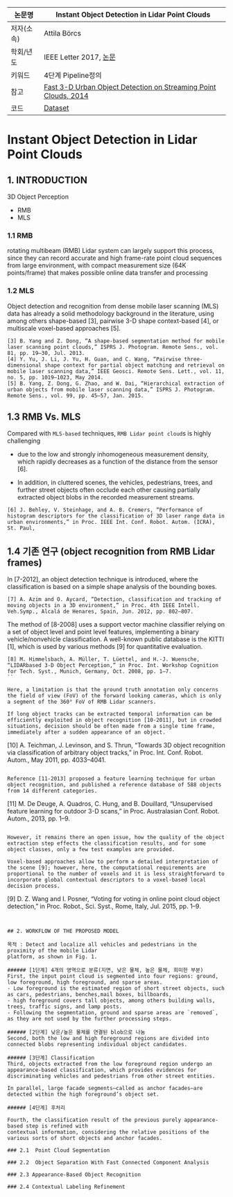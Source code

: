 |논문명|Instant Object Detection in Lidar Point Clouds
|-|-|
|저자(소속)|Attila Börcs|
|학회/년도| IEEE Letter 2017, [논문](http://ieeexplore.ieee.org/document/7927715/)|
|키워드|4단계 Pipeline정의 |
|참고|[Fast 3-D Urban Object Detection on Streaming Point Clouds, 2014](http://vigir.missouri.edu/~gdesouza/Research/Conference_CDs/ECCV_2014/workshops/w15/Paper%202.pdf)|
|코드|[Dataset](http://web.eee.sztaki.hu/i4d/SZTAKI-Velo64Road-DB.html)|



# Instant Object Detection in Lidar Point Clouds

## 1. INTRODUCTION

3D Object Perception 
- RMB
- MLS

### 1.1 RMB


rotating multibeam (RMB) Lidar system can largely support this process, since they can record accurate and high frame-rate point cloud sequences from large environment, with compact measurement size (64K points/frame) that makes possible online data transfer and processing

### 1.2 MLS
Object detection and recognition from dense mobile laser scanning (MLS) data has already a solid methodology background in the literature, using among others shape-based [3], pairwise 3-D shape context-based [4], or multiscale voxel-based approaches [5].

```
[3] B. Yang and Z. Dong, “A shape-based segmentation method for mobile laser scanning point clouds,” ISPRS J. Photogram. Remote Sens., vol. 81, pp. 19–30, Jul. 2013.
[4] Y. Yu, J. Li, J. Yu, H. Guan, and C. Wang, “Pairwise three-dimensional shape context for partial object matching and retrieval on mobile laser scanning data,” IEEE Geosci. Remote Sens. Lett., vol. 11, no. 5, pp. 1019–1023, May 2014.
[5] B. Yang, Z. Dong, G. Zhao, and W. Dai, “Hierarchical extraction of urban objects from mobile laser scanning data,” ISPRS J. Photogram. Remote Sens., vol. 99, pp. 45–57, Jan. 2015.
```


## 1.3 RMB Vs. MLS

Compared with `MLS-based` techniques, `RMB Lidar point cloud`s is highly challenging 

- due to the low and strongly inhomogeneous measurement density, which rapidly decreases as a function of the distance from the sensor [6]. 

- In addition, in cluttered scenes, the vehicles, pedestrians, trees, and further street objects often occlude each other causing partially extracted object blobs in the recorded measurement streams.

```
[6] J. Behley, V. Steinhage, and A. B. Cremers, “Performance of histogram descriptors for the classification of 3D laser range data in urban environments,” in Proc. IEEE Int. Conf. Robot. Autom. (ICRA), St. Paul,
```

## 1.4 기존 연구 (object recognition from RMB Lidar frames)

In [7-2012], an object detection technique is introduced, where the classification is based on a simple shape analysis of the bounding boxes. 

```
[7] A. Azim and O. Aycard, “Detection, classification and tracking of moving objects in a 3D environment,” in Proc. 4th IEEE Intell. Veh.Symp., Alcalá de Henares, Spain, Jun. 2012, pp. 802–807.
```

The method of [8-2008] uses a support vector machine classifier relying on a set of object level and point level features, implementing a binary vehicle/nonvehicle classification. A well-known public database is the KITTI [1], which is used by various methods [9] for quantitative evaluation. 

```
[8] M. Himmelsbach, A. Müller, T. Lüettel, and H.-J. Wuensche, “LIDARbased 3-D Object Perception,” in Proc. Int. Workshop Cognition for Tech. Syst., Munich, Germany, Oct. 2008, pp. 1–7.
``

Here, a limitation is that the ground truth annotation only concerns the field of view (FoV) of the forward looking cameras, which is only a segment of the 360° FoV of RMB Lidar scanners. 

If long object tracks can be extracted temporal information can be efficiently exploited in object recognition [10-2011], but in crowded situations, decision should be often made from a single time frame, immediately after a sudden appearance of an object. 

```
[10] A. Teichman, J. Levinson, and S. Thrun, “Towards 3D object recognition via classification of arbitrary object tracks,” in Proc. Int. Conf. Robot. Autom., May 2011, pp. 4033–4041.
```

Reference [11-2013] proposed a feature learning technique for urban object recognition, and published a reference database of 588 objects from 14 different categories. 

```
[11] M. De Deuge, A. Quadros, C. Hung, and B. Douillard, “Unsupervised feature learning for outdoor 3-D scans,” in Proc. Australasian Conf. Robot. Autom., 2013, pp. 1–9.
```

However, it remains there an open issue, how the quality of the object extraction step effects the classification results, and for some object classes, only a few test examples are provided. 

Voxel-based approaches allow to perform a detailed interpretation of the scene [9]; however, here, the computational requirements are proportional to the number of voxels and it is less straightforward to incorporate global contextual descriptors to a voxel-based local decision process.

```
[9] D. Z. Wang and I. Posner, “Voting for voting in online point cloud object detection,” in Proc. Robot., Sci. Syst., Rome, Italy, Jul. 2015, pp. 1–9.
```


## 2. WORKFLOW OF THE PROPOSED MODEL

목적 : Detect and localize all vehicles and pedestrians in the proximity of the mobile Lidar
platform, as shown in Fig. 1. 

###### [1단계] 4개의 영역으로 분류(지면, 낮은 물체, 높은 물체, 희미한 부분)
First, the input point cloud is segmented into four regions: ground, low foreground, high foreground, and sparse areas. 
- Low foreground is the estimated region of short street objects, such as cars, pedestrians, benches,mail boxes, billboards,
- high foreground covers tall objects, among others building walls, trees, traffic signs, and lamp posts. 
- Following the segmentation, ground and sparse areas are `removed`, as they are not used by the further processing steps. 

###### [2단계] 낮은/높은 물체를 연결된 blob으로 나눔
Second, both the low and high foreground regions are divided into connected blobs representing individual object candidates. 

###### [3단계] Classification 
Third, objects extracted from the low foreground region undergo an appearance-based classification, which provides evidences for discriminating vehicles and pedestrians from other street entities. 

In parallel, large facade segments—called as anchor facades—are detected within the high foreground’s object set. 

###### [4단계] 후처리 

Fourth, the classification result of the previous purely appearance-based step is refined with
contextual information, considering the relative positions of the various sorts of short objects and anchor facades.

### 2.1  Point Cloud Segmentation

### 2.2  Object Separation With Fast Connected Component Analysis

### 2.3 Appearance-Based Object Recognition

### 2.4 Contextual Labeling Refinement
